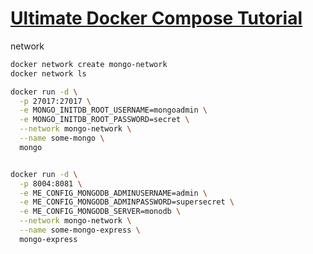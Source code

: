 # [Ultimate Docker Compose Tutorial](https://www.youtube.com/watch?v=SXwC9fSwct8)

network
```sh
docker network create mongo-network
docker network ls
```
```sh
docker run -d \
  -p 27017:27017 \
  -e MONGO_INITDB_ROOT_USERNAME=mongoadmin \
  -e MONGO_INITDB_ROOT_PASSWORD=secret \
  --network mongo-network \
  --name some-mongo \
  mongo


docker run -d \
  -p 8004:8081 \
  -e ME_CONFIG_MONGODB_ADMINUSERNAME=admin \
  -e ME_CONFIG_MONGODB_ADMINPASSWORD=supersecret \
  -e ME_CONFIG_MONGODB_SERVER=monodb \
  --network mongo-network \
  --name some-mongo-express \
  mongo-express
```

